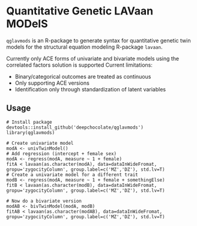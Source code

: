 # Quantitative Genetic LAVaan MODelS
`qglavmods` is an R-package to generate syntax for quantitative genetic
twin models for the structural equation modeling R-package `lavaan`.

Currently only ACE forms of univariate and bivariate models using the correlated factors solution is supported
Current limitations:
- Binary/categorical outcomes are treated as continuous
- Only supporting ACE versions
- Identification only through standardization of latent variables
## Usage
```
# Install package
devtools::install_github('deepchocolate/qglavmods')
library(qglavmods)

# Create univariate model
modA <- univTwinModel()
# Add regression (intercept + female sex)
modA <- regress(modA, measure ~ 1 + female)
fitA < lavaan(as.character(modA), data=dataInWideFromat, gropu='zygocityColumn', group.label=c('MZ','DZ'), std.lv=T)
# Create a univariate model for a different trait
modB <- regress(modA, measure ~ 1 + female + somethingElse)
fitB < lavaan(as.character(modB), data=dataInWideFromat, gropu='zygocityColumn', group.label=c('MZ','DZ'), std.lv=T)

# Now do a bivariate version
modAB <- bivTwinModel(modA, modB)
fitAB < lavaan(as.character(modAB), data=dataInWideFromat, gropu='zygocityColumn', group.label=c('MZ','DZ'), std.lv=T)
```

